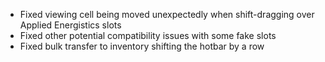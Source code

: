 - Fixed viewing cell being moved unexpectedly when shift-dragging over Applied Energistics slots
- Fixed other potential compatibility issues with some fake slots
- Fixed bulk transfer to inventory shifting the hotbar by a row